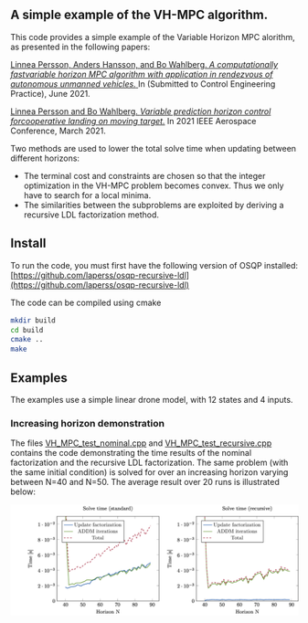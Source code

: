 ## A simple example of the VH-MPC algorithm. 
This code provides a simple example of the Variable Horizon MPC alorithm, as presented in the following papers: 

[Linnea Persson, Anders Hansson, and Bo Wahlberg. _A computationally fastvariable horizon MPC algorithm with application in rendezvous of autonomous unmanned vehicles._ ]()
  In (Submitted to Control Engineering Practice), June 2021.
  
[Linnea Persson and Bo Wahlberg. _Variable prediction horizon control forcooperative landing on moving target._](https://ieeexplore.ieee.org/document/9438459)
   In 2021 IEEE Aerospace Conference, March 2021.
   
Two methods are used to lower the total solve time when updating between different horizons: 
* The terminal cost and constraints are chosen so that the integer optimization in the VH-MPC problem becomes convex. Thus we only have to search for a local minima. 
* The similarities between the subproblems are exploited by deriving a recursive LDL factorization method. 

## Install
To run the code, you must first have the following version of OSQP installed: [https://github.com/laperss/osqp-recursive-ldl](https://github.com/laperss/osqp-recursive-ldl)

The code can be compiled using cmake
```sh
mkdir build
cd build
cmake ..
make

```

## Examples
The examples use a simple linear drone model, with 12 states and 4 inputs. 
### Increasing horizon demonstration
The files [VH_MPC_test_nominal.cpp](../blob/master/VH_MPC_test_nominal.cpp) and [VH_MPC_test_recursive.cpp](../blob/master/VH_MPC_test_recursive.cpp) 
contains the code demonstrating the time results of the nominal factorization and the recursive LDL factorization. 
The same problem (with the same initial condition) is solved for over an increasing horizon varying between N=40 and N=50. 
The average result over 20 runs is illustrated below: 

![Standard method](https://github.com/laperss/vh-mpc-example/blob/master/figures/compare.jpg)
